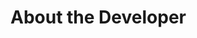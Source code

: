 ﻿---
_layout: landing
---


<div class="row">
<div class="col-12 col-lg-3 bg-primary" style="min-height: 400px;">
	<h1 class="h2 text-bg-primary">About the Developer</h1>
</div>
<div class="col-12 col-lg-9">

</div>
</div>